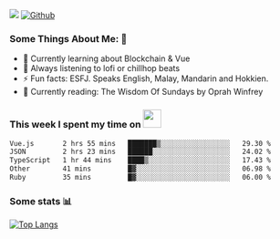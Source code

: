 ![](https://visitor-badge.laobi.icu/badge?page_id=seanho96.seanho96)
[![Github](https://img.shields.io/github/followers/seanho96?label=Follow&style=social)](https://github.com/seanho96)

### Some Things About Me: 👋
- 🌱 Currently learning about Blockchain & Vue
- :musical_note: Always listening to lofi or chillhop beats
- :zap: Fun facts: ESFJ. Speaks English, Malay, Mandarin and Hokkien.
- :book: Currently reading: The Wisdom Of Sundays by Oprah Winfrey

### This week I spent my time on <img src="https://media.giphy.com/media/SvQzkTQb3ZwKcj1QTO/giphy.gif" width="32">

<!--START_SECTION:waka-->

```txt
Vue.js       2 hrs 55 mins   ███████▒░░░░░░░░░░░░░░░░░   29.30 %
JSON         2 hrs 23 mins   ██████░░░░░░░░░░░░░░░░░░░   24.02 %
TypeScript   1 hr 44 mins    ████▒░░░░░░░░░░░░░░░░░░░░   17.43 %
Other        41 mins         █▓░░░░░░░░░░░░░░░░░░░░░░░   06.98 %
Ruby         35 mins         █▓░░░░░░░░░░░░░░░░░░░░░░░   06.00 %
```

<!--END_SECTION:waka-->

### Some stats 📊

[![Top Langs](https://github-readme-stats.vercel.app/api/top-langs/?username=seanho96&layout=compact&theme=graywhite)](https://github.com/anuraghazra/github-readme-stats)
<br/>
<!-- ![GitHub stats](https://github-readme-stats.vercel.app/api?username=seanho96&show_icons=true&theme=graywhite)-->

